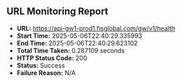 ## URL Monitoring Report

- **URL:** https://api-gw1-prod1.fisglobal.com/gw/v1/health
- **Start Time:** 2025-05-06T22:40:29.335993
- **End Time:** 2025-05-06T22:40:29.623102
- **Total Time Taken:** 0.287109 seconds
- **HTTP Status Code:** 200
- **Status:** Success
- **Failure Reason:** N/A
